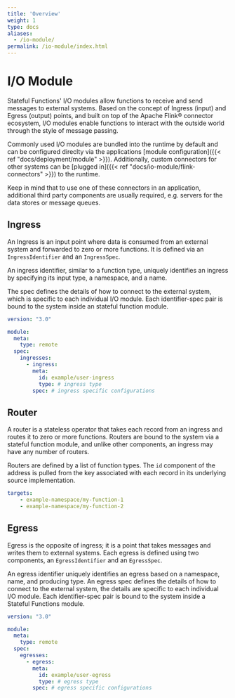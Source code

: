 ```yaml
---
title: 'Overview'
weight: 1
type: docs
aliases:
  - /io-module/
permalink: /io-module/index.html
---
```

<!--
Licensed to the Apache Software Foundation (ASF) under one
or more contributor license agreements.  See the NOTICE file
distributed with this work for additional information
regarding copyright ownership.  The ASF licenses this file
to you under the Apache License, Version 2.0 (the
"License"); you may not use this file except in compliance
with the License.  You may obtain a copy of the License at

  http://www.apache.org/licenses/LICENSE-2.0

Unless required by applicable law or agreed to in writing,
software distributed under the License is distributed on an
"AS IS" BASIS, WITHOUT WARRANTIES OR CONDITIONS OF ANY
KIND, either express or implied.  See the License for the
specific language governing permissions and limitations
under the License.
-->

# I/O Module

Stateful Functions' I/O modules allow functions to receive and send messages to external systems.
Based on the concept of Ingress (input) and Egress (output) points, and built on top of the Apache Flink® connector ecosystem, I/O modules enable functions to interact with the outside world through the style of message passing.

Commonly used I/O modules are bundled into the runtime by default and can be configured direclty via the applications [module configuration]({{< ref "docs/deployment/module" >}}). 
Additionally, custom connectors for other systems can be [plugged in]({{< ref "docs/io-module/flink-connectors" >}}) to the runtime.

Keep in mind that to use one of these connectors in an application, additional third party components are usually required, e.g. servers for the data stores or message queues.

## Ingress

An Ingress is an input point where data is consumed from an external system and forwarded to zero or more functions.
It is defined via an ``IngressIdentifier`` and an ``IngressSpec``.

An ingress identifier, similar to a function type, uniquely identifies an ingress by specifying its input type, a namespace, and a name.

The spec defines the details of how to connect to the external system, which is specific to each individual I/O module. Each identifier-spec pair is bound to the system inside an stateful function module.
```yaml
version: "3.0"

module:
  meta:
    type: remote
  spec:
    ingresses:
      - ingress:
        meta:
          id: example/user-ingress
          type: # ingress type
        spec: # ingress specific configurations
```

## Router

A router is a stateless operator that takes each record from an ingress and routes it to zero or more functions.
Routers are bound to the system via a stateful function module, and unlike other components, an ingress may have any number of routers.

Routers are defined by a list of function types.
The ``id`` component of the address is pulled from the key associated with each record in its underlying source implementation.
```yaml
targets:
    - example-namespace/my-function-1
    - example-namespace/my-function-2
```

## Egress

Egress is the opposite of ingress; it is a point that takes messages and writes them to external systems.
Each egress is defined using two components, an ``EgressIdentifier`` and an ``EgressSpec``.

An egress identifier uniquely identifies an egress based on a namespace, name, and producing type.
An egress spec defines the details of how to connect to the external system, the details are specific to each individual I/O module.
Each identifier-spec pair is  bound to the system inside a Stateful Functions module.

```yaml
version: "3.0"

module:
  meta:
    type: remote
  spec:
    egresses:
      - egress:
        meta:
          id: example/user-egress
          type: # egress type
        spec: # egress specific configurations
```

